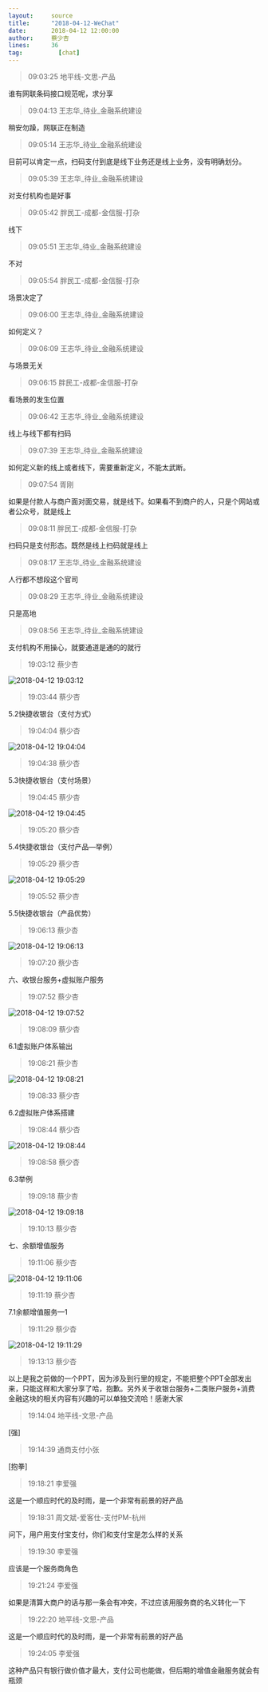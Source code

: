 ```yaml
---
layout:     source 
title:      "2018-04-12-WeChat"
date:       2018-04-12 12:00:00
author:     蔡少杏
lines:      36 
tag:		  [chat]
---
```

> 09:03:25  地平线-文思-产品  
   
谁有网联条码接口规范呢，求分享  
   
> 09:04:13  王志华_待业_金融系统建设  
   
稍安勿躁，网联正在制造  
   
> 09:05:14  王志华_待业_金融系统建设  
   
目前可以肯定一点，扫码支付到底是线下业务还是线上业务，没有明确划分。  
   
> 09:05:39  王志华_待业_金融系统建设  
   
对支付机构也是好事  
   
> 09:05:42  胖民工-成都-金信服-打杂  
   
线下  
   
> 09:05:51  王志华_待业_金融系统建设  
   
不对  
   
> 09:05:54  胖民工-成都-金信服-打杂  
   
场景决定了  
   
> 09:06:00  王志华_待业_金融系统建设  
   
如何定义？  
   
> 09:06:09  王志华_待业_金融系统建设  
   
与场景无关  
   
> 09:06:15  胖民工-成都-金信服-打杂  
   
看场景的发生位置  
   
> 09:06:42  王志华_待业_金融系统建设  
   
线上与线下都有扫码  
   
> 09:07:39  王志华_待业_金融系统建设  
   
如何定义新的线上或者线下，需要重新定义，不能太武断。  
   
> 09:07:54  胥刚  
   
如果是付款人与商户面对面交易，就是线下。如果看不到商户的人，只是个网站或者公众号，就是线上  
   
> 09:08:11  胖民工-成都-金信服-打杂  
   
扫码只是支付形态。既然是线上扫码就是线上  
   
> 09:08:17  王志华_待业_金融系统建设  
   
人行都不想段这个官司  
   
> 09:08:29  王志华_待业_金融系统建设  
   
只是高地  
   
> 09:08:56  王志华_待业_金融系统建设  
   
支付机构不用操心，就要通道是通的的就行  
   
> 19:03:12  蔡少杏  
   
![2018-04-12 19:03:12](http://static.cocolian.org/img/20180412_190312.png) 
   
> 19:03:44  蔡少杏  
   
5.2快捷收银台（支付方式）  
   
> 19:04:04  蔡少杏  
   
![2018-04-12 19:04:04](http://static.cocolian.org/img/20180412_190404.png) 
   
> 19:04:38  蔡少杏  
   
5.3快捷收银台（支付场景）  
   
> 19:04:45  蔡少杏  
   
![2018-04-12 19:04:45](http://static.cocolian.org/img/20180412_190445.png) 
   
> 19:05:20  蔡少杏  
   
5.4快捷收银台（支付产品—举例）  
   
> 19:05:29  蔡少杏  
   
![2018-04-12 19:05:29](http://static.cocolian.org/img/20180412_190529.png) 
   
> 19:05:52  蔡少杏  
   
5.5快捷收银台（产品优势）  
   
> 19:06:13  蔡少杏  
   
![2018-04-12 19:06:13](http://static.cocolian.org/img/20180412_190613.png) 
   
> 19:07:20  蔡少杏  
   
六、收银台服务+虚拟账户服务  
   
> 19:07:52  蔡少杏  
   
![2018-04-12 19:07:52](http://static.cocolian.org/img/20180412_190752.png) 
   
> 19:08:09  蔡少杏  
   
6.1虚拟账户体系输出  
   
> 19:08:21  蔡少杏  
   
![2018-04-12 19:08:21](http://static.cocolian.org/img/20180412_190821.png) 
   
> 19:08:33  蔡少杏  
   
6.2虚拟账户体系搭建  
   
> 19:08:44  蔡少杏  
   
![2018-04-12 19:08:44](http://static.cocolian.org/img/20180412_190844.png) 
   
> 19:08:58  蔡少杏  
   
6.3举例  
   
> 19:09:18  蔡少杏  
   
![2018-04-12 19:09:18](http://static.cocolian.org/img/20180412_190918.png) 
   
> 19:10:13  蔡少杏  
   
七、余额增值服务  
   
> 19:11:06  蔡少杏  
   
![2018-04-12 19:11:06](http://static.cocolian.org/img/20180412_191106.png) 
   
> 19:11:19  蔡少杏  
   
7.1余额增值服务—1  
   
> 19:11:29  蔡少杏  
   
![2018-04-12 19:11:29](http://static.cocolian.org/img/20180412_191129.png) 
   
> 19:13:13  蔡少杏  
   
以上是我之前做的一个PPT，因为涉及到行里的规定，不能把整个PPT全部发出来，只能这样和大家分享了哈，抱歉。另外关于收银台服务+二类账户服务+消费金融这块的相关内容有兴趣的可以单独交流哈！感谢大家  
   
> 19:14:04  地平线-文思-产品  
   
[强]  
   
> 19:14:39  通商支付小张  
   
[抱拳]  
   
> 19:18:21  李爱强  
   
这是一个顺应时代的及时雨，是一个非常有前景的好产品  
   
> 19:18:31  周文斌-爱客仕-支付PM-杭州  
   
问下，用户用支付宝支付，你们和支付宝是怎么样的关系  
   
> 19:19:30  李爱强  
   
应该是一个服务商角色  
   
> 19:21:24  李爱强  
   
如果是清算大商户的话与那一条会有冲突，不过应该用服务商的名义转化一下  
   
> 19:22:20  地平线-文思-产品  
   
这是一个顺应时代的及时雨，是一个非常有前景的好产品  
   
> 19:24:05  李爱强  
   
这种产品只有银行做价值才最大，支付公司也能做，但后期的增值金融服务就会有瓶颈  
   
